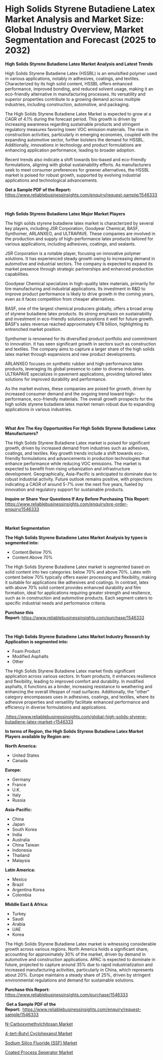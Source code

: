 <p><h1>High Solids Styrene Butadiene Latex Market Analysis and Market Size: Global Industry Overview, Market Segmentation and Forecast (2025 to 2032)</h1></p><p><strong>High Solids Styrene Butadiene Latex Market Analysis and Latest Trends</strong></p>
<p><p>High Solids Styrene Butadiene Latex (HSSBL) is an emulsified polymer used in various applications, notably in adhesives, coatings, and textiles. Characterized by its high solid content, HSSBL offers enhanced performance, improved bonding, and reduced solvent usage, making it an eco-friendly alternative in manufacturing processes. Its versatility and superior properties contribute to a growing demand across multiple industries, including construction, automotive, and packaging.</p><p>The High Solids Styrene Butadiene Latex Market is expected to grow at a CAGR of 4.1% during the forecast period. This growth is driven by increasing awareness regarding sustainable products and stringent regulatory measures favoring lower VOC emission materials. The rise in construction activities, particularly in emerging economies, coupled with the expanding automotive sector, further bolsters the demand for HSSBL. Additionally, innovations in technology and product formulations are enhancing application performance, leading to broader adoption. </p><p>Recent trends also indicate a shift towards bio-based and eco-friendly formulations, aligning with global sustainability efforts. As manufacturers seek to meet consumer preferences for greener alternatives, the HSSBL market is poised for robust growth, supported by evolving industrial applications and technological advancements.</p></p>
<p><strong>Get a Sample PDF of the Report:&nbsp;</strong> <a href="https://www.reliablebusinessinsights.com/enquiry/request-sample/1546333?utm_campaign=84&utm_medium=2&utm_source=Github&utm_content=ia&utm_term=01022025&utm_id=high-solids-styrene-butadiene-latex">https://www.reliablebusinessinsights.com/enquiry/request-sample/1546333</a></p>
<p>&nbsp;</p>
<p><strong>High Solids Styrene Butadiene Latex Major Market Players</strong></p>
<p><p>The high solids styrene butadiene latex market is characterized by several key players, including JSR Corporation, Goodyear Chemical, BASF, Synthomer, ARLANXEO, and ULTRAPAVE. These companies are involved in the production and supply of high-performance latex products tailored for various applications, including adhesives, coatings, and sealants.</p><p>JSR Corporation is a notable player, focusing on innovative polymer solutions. It has experienced steady growth owing to increasing demand in automotive and industrial sectors. The company is expected to expand its market presence through strategic partnerships and enhanced production capabilities.</p><p>Goodyear Chemical specializes in high-quality latex materials, primarily for tire manufacturing and industrial applications. Its investment in R&D to improve product performance is likely to drive growth in the coming years, even as it faces competition from cheaper alternatives.</p><p>BASF, one of the largest chemical producers globally, offers a broad array of styrene butadiene latex products. Its strong emphasis on sustainability and investment in eco-friendly solutions positions it well for future growth. BASF’s sales revenue reached approximately €78 billion, highlighting its entrenched market position.</p><p>Synthomer is renowned for its diversified product portfolio and commitment to innovation. It has seen significant growth in sectors such as construction and textiles. The company aims to capture a larger share of the high solids latex market through expansions and new product developments.</p><p>ARLANXEO focuses on synthetic rubber and high-performance latex products, leveraging its global presence to cater to diverse industries. ULTRAPAVE specializes in pavement applications, providing tailored latex solutions for improved durability and performance.</p><p>As the market evolves, these companies are poised for growth, driven by increased consumer demand and the ongoing trend toward high-performance, eco-friendly materials. The overall growth prospects for the high solids styrene butadiene latex market remain robust due to expanding applications in various industries.</p></p>
<p>&nbsp;</p>
<p><strong>What Are The Key Opportunities For High Solids Styrene Butadiene Latex Manufacturers?</strong></p>
<p><p>The High Solids Styrene Butadiene Latex market is poised for significant growth, driven by increased demand from industries such as adhesives, coatings, and textiles. Key growth trends include a shift towards eco-friendly formulations and advancements in production technologies that enhance performance while reducing VOC emissions. The market is expected to benefit from rising urbanization and infrastructure development. Geographically, Asia-Pacific is anticipated to dominate due to robust industrial activity. Future outlook remains positive, with projections indicating a CAGR of around 5-7% over the next five years, fueled by innovation and regulatory support for sustainable products.</p></p>
<p><strong>Inquire or Share Your Questions If Any Before Purchasing This Report:</strong> <a href="https://www.reliablebusinessinsights.com/enquiry/pre-order-enquiry/1546333?utm_campaign=84&utm_medium=2&utm_source=Github&utm_content=ia&utm_term=01022025&utm_id=high-solids-styrene-butadiene-latex">https://www.reliablebusinessinsights.com/enquiry/pre-order-enquiry/1546333</a></p>
<p>&nbsp;</p>
<p><strong>Market Segmentation</strong></p>
<p><strong>The High Solids Styrene Butadiene Latex Market Analysis by types is segmented into:</strong></p>
<p><ul><li>Content:Below 70%</li><li>Content:Above 70%</li></ul></p>
<p><p>The High Solids Styrene Butadiene Latex market is segmented based on solid content into two categories: below 70% and above 70%. Latex with content below 70% typically offers easier processing and flexibility, making it suitable for applications like adhesives and coatings. In contrast, latex with above 70% solid content provides enhanced durability and film formation, ideal for applications requiring greater strength and resilience, such as in construction and automotive products. Each segment caters to specific industrial needs and performance criteria.</p></p>
<p><strong>Purchase this Report:&nbsp;</strong><a href="https://www.reliablebusinessinsights.com/purchase/1546333?utm_campaign=84&utm_medium=2&utm_source=Github&utm_content=ia&utm_term=01022025&utm_id=high-solids-styrene-butadiene-latex">https://www.reliablebusinessinsights.com/purchase/1546333</a></p>
<p>&nbsp;</p>
<p><strong>The High Solids Styrene Butadiene Latex Market Industry Research by Application is segmented into:</strong></p>
<p><ul><li>Foam Product</li><li>Modified Asphalts</li><li>Other</li></ul></p>
<p><p>The High Solids Styrene Butadiene Latex market finds significant application across various sectors. In foam products, it enhances resilience and flexibility, leading to improved comfort and durability. In modified asphalts, it functions as a binder, increasing resistance to weathering and enhancing the overall lifespan of road surfaces. Additionally, the "other" category encompasses uses in adhesives, coatings, and textiles, where its adhesive properties and versatility facilitate enhanced performance and efficiency in diverse formulations and applications.</p></p>
<p><a href="https://www.reliablebusinessinsights.com/global-high-solids-styrene-butadiene-latex-market-r1546333?utm_campaign=84&utm_medium=2&utm_source=Github&utm_content=ia&utm_term=01022025&utm_id=high-solids-styrene-butadiene-latex">&nbsp;https://www.reliablebusinessinsights.com/global-high-solids-styrene-butadiene-latex-market-r1546333</a></p>
<p><strong>In terms of Region, the High Solids Styrene Butadiene Latex Market Players available by Region are:</strong></p>
<p>
    <p> <strong> North America: </strong>
        <ul>
            <li>United States</li>
            <li>Canada</li>
        </ul>
        </p> 
    <p> <strong> Europe: </strong>
        <ul>
            <li>Germany</li>
            <li>France</li>
            <li>U.K.</li>
            <li>Italy</li>
            <li>Russia</li>
        </ul>
        </p> 
    <p> <strong> Asia-Pacific: </strong>
        <ul>
            <li>China</li>
            <li>Japan</li>
            <li>South Korea</li>
            <li>India</li>
            <li>Australia</li>
            <li>China Taiwan</li>
            <li>Indonesia</li>
            <li>Thailand</li>
            <li>Malaysia</li>
        </ul>
        </p> 
    <p> <strong> Latin America: </strong>
        <ul>
            <li>Mexico</li>
            <li>Brazil</li>
            <li>Argentina Korea</li>
            <li>Colombia</li>
        </ul>
        </p> 
    <p> <strong> Middle East & Africa: </strong>
        <ul>
            <li>Turkey</li>
            <li>Saudi</li>
            <li>Arabia</li>
            <li>UAE</li>
            <li>Korea</li>
        </ul>
    </p>
    </p>
<p><p>The High Solids Styrene Butadiene Latex market is witnessing considerable growth across various regions. North America holds a significant share, accounting for approximately 30% of the market, driven by demand in automotive and construction applications. APAC is expected to dominate in future, projected to capture around 35% due to rapid industrialization and increased manufacturing activities, particularly in China, which represents about 20%. Europe maintains a steady share of 25%, driven by stringent environmental regulations and demand for sustainable solutions.</p></p>
<p><strong>Purchase this Report: </strong><a href="https://www.reliablebusinessinsights.com/purchase/1546333?utm_campaign=84&utm_medium=2&utm_source=Github&utm_content=ia&utm_term=01022025&utm_id=high-solids-styrene-butadiene-latex">https://www.reliablebusinessinsights.com/purchase/1546333</a></p>
<p>&nbsp;<strong>Get a Sample PDF of the Report:&nbsp;&nbsp;</strong><a href="https://www.reliablebusinessinsights.com/enquiry/request-sample/1546333?utm_campaign=84&utm_medium=2&utm_source=Github&utm_content=ia&utm_term=01022025&utm_id=high-solids-styrene-butadiene-latex">https://www.reliablebusinessinsights.com/enquiry/request-sample/1546333</a></p>
<p><strong></strong></p>
<p><p><a href="https://github.com/meuskocov/Market-Research-Report-List-1/blob/main/n-carboxymethylchitosan-market.md?utm_campaign=84&utm_medium=2&utm_source=Github&utm_content=ia&utm_term=01022025&utm_id=high-solids-styrene-butadiene-latex">N-Carboxymethylchitosan Market</a></p><p><a href="https://github.com/beroxiluwaya/Market-Research-Report-List-1/blob/main/4-tert-butyl-cyclohexanol-market.md?utm_campaign=84&utm_medium=2&utm_source=Github&utm_content=ia&utm_term=01022025&utm_id=high-solids-styrene-butadiene-latex">4-tert-Butyl Cyclohexanol Market</a></p><p><a href="https://github.com/genayziben/Market-Research-Report-List-1/blob/main/sodium-silico-fluoride-ssf-market.md?utm_campaign=84&utm_medium=2&utm_source=Github&utm_content=ia&utm_term=01022025&utm_id=high-solids-styrene-butadiene-latex">Sodium Silico Fluoride (SSF) Market</a></p><p><a href="https://github.com/binnazcassam/Market-Research-Report-List-1/blob/main/coated-process-seperator-market.md?utm_campaign=84&utm_medium=2&utm_source=Github&utm_content=ia&utm_term=01022025&utm_id=high-solids-styrene-butadiene-latex">Coated Process Seperator Market</a></p></p>